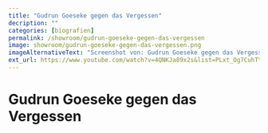 ```yaml
---
title: "Gudrun Goeseke gegen das Vergessen"
decription: ""
categories: [biografien]
permalink: /showroom/gudrun-goeseke-gegen-das-vergessen
image: showroom/gudrun-goeseke-gegen-das-vergessen.png
imageAlternativeText: "Screenshot von: Gudrun Goeseke gegen das Vergessen"
ext_url: https://www.youtube.com/watch?v=4QNKJa89x2s&list=PLxt_Og7CuhTYAPvq2aYLgvHPvZojaJh45&index=7
---
```


# Gudrun Goeseke gegen das Vergessen

